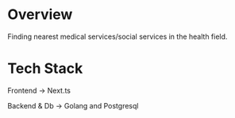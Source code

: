 <h1>Overview</h1>
Finding nearest medical services/social services in the health field.
<h1>Tech Stack</h1>
<p>Frontend -> Next.ts</p>
<p>Backend & Db -> Golang and Postgresql 
</p>
